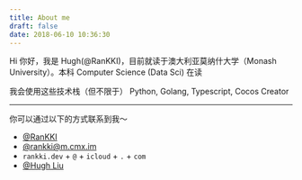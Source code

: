 ```yaml
---
title: About me
draft: false
date: 2018-06-10 10:36:30
---
```


Hi 你好，我是 Hugh(@RanKKI)，目前就读于澳大利亚莫纳什大学（Monash University）。本科 Computer Science (Data Sci) 在读

我会使用这些技术栈（但不限于）
<span class="iconify" data-icon="logos:python"></span>Python,
<span class="iconify" data-icon="grommet-icons:golang"></span>Golang,
<span class="iconify" data-icon="logos:typescript-icon"></span>Typescript,
<span class="iconify" data-icon="simple-icons:cocos"></span>Cocos Creator


----

你可以通过以下的方式联系到我～

- <span class="iconify" data-icon="line-md:github"></span> [@RanKKI](https://github.com/RanKKI)
- <span class="iconify" data-icon="logos:mastodon-icon"></span> [@rankki@m.cmx.im](https://m.cmx.im/@rankki)
- <span class="iconify" data-icon="carbon:email"></span> `rankki.dev` + `@` + `icloud` + `.` + `com`
- <span class="iconify" data-icon="openmoji:linkedin"></span> [@Hugh Liu](https://www.linkedin.com/in/hliu0043/)
